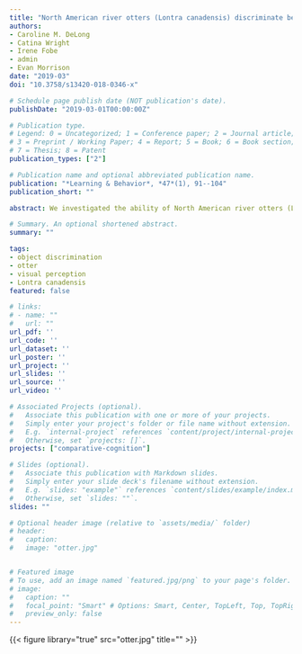 ```yaml
---
title: "North American river otters (Lontra canadensis) discriminate between 2D objects varying in shape and color"
authors:
- Caroline M. DeLong
- Catina Wright
- Irene Fobe
- admin
- Evan Morrison
date: "2019-03"
doi: "10.3758/s13420-018-0346-x"

# Schedule page publish date (NOT publication's date).
publishDate: "2019-03-01T00:00:00Z"

# Publication type.
# Legend: 0 = Uncategorized; 1 = Conference paper; 2 = Journal article;
# 3 = Preprint / Working Paper; 4 = Report; 5 = Book; 6 = Book section;
# 7 = Thesis; 8 = Patent
publication_types: ["2"]

# Publication name and optional abbreviated publication name.
publication: "*Learning & Behavior*, *47*(1), 91--104"
publication_short: ""

abstract: We investigated the ability of North American river otters (Lontra canadensis) to visually discriminate between 2D objects. The otters learned to discriminate between stimuli using multiple visual features and then were tested with stimuli in which one of the features was eliminated (color or shape). Two adult otters were trained in a two-alternative forced choice task to discriminate between a red circle and a blue triangle. Test sessions included probe trials containing novel shapes, colors, or shape-color combinations. Both otters successfully learned to discriminate between stimuli varying in multiple features. One of the otters was able to successfully discriminate between novel test stimuli when either color or shape were eliminated as salient features. This study was the first to explore the ability of L. canadensis to use different visual features to recognize objects and provides some preliminary evidence for color vision in this species. This research adds to the sparse literature on perceptual and cognitive capabilities in otters and can be used to support future conservation efforts for this species.

# Summary. An optional shortened abstract.
summary: ""

tags:
- object discrimination
- otter
- visual perception
- Lontra canadensis
featured: false

# links:
# - name: ""
#   url: ""
url_pdf: ''
url_code: ''
url_dataset: ''
url_poster: ''
url_project: ''
url_slides: ''
url_source: ''
url_video: ''

# Associated Projects (optional).
#   Associate this publication with one or more of your projects.
#   Simply enter your project's folder or file name without extension.
#   E.g. `internal-project` references `content/project/internal-project/index.md`.
#   Otherwise, set `projects: []`.
projects: ["comparative-cognition"]

# Slides (optional).
#   Associate this publication with Markdown slides.
#   Simply enter your slide deck's filename without extension.
#   E.g. `slides: "example"` references `content/slides/example/index.md`.
#   Otherwise, set `slides: ""`.
slides: ""

# Optional header image (relative to `assets/media/` folder)
# header:
#   caption:
#   image: "otter.jpg"


# Featured image
# To use, add an image named `featured.jpg/png` to your page's folder. 
# image:
#   caption: ""
#   focal_point: "Smart" # Options: Smart, Center, TopLeft, Top, TopRight, Left, Right, BottomLeft, Bottom, BottomRight
#   preview_only: false
---
```


{{< figure library="true" src="otter.jpg" title="" >}}
